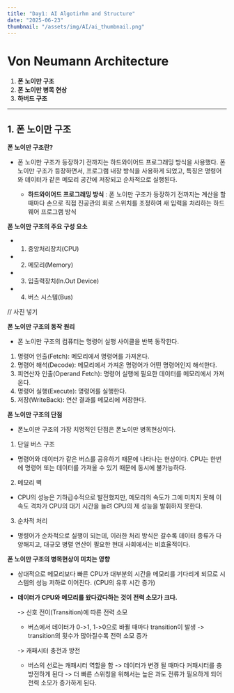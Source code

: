 ```yaml
---
title: "Day1: AI Algotirhm and Structure"
date: "2025-06-23"
thumbnail: "/assets/img/AI/ai_thumbnail.png"
---
```


# Von Neumann Architecture

1. **폰 노이만 구조**
2. **폰 노이만 병목 현상**
3. **하버드 구조**

---

## 1. 폰 노이만 구조
**폰 노이만 구조란?**<br>
- 폰 노이만 구조가 등장하기 전까지는 하드와이어드 프로그래밍 방식을 사용했다. 폰 노이만 구조가 등장하면서, 프로그램 내장 방식을 사용하게 되었고, 특징은 명령어와 데이터가 같은 메모리 공간에 저장되고 순차적으로 실행된다.<br>

    - **하드와이어드 프로그래밍 방식** : 폰 노이만 구조가 등장하기 전까지는 계산을 할 때마다 손으로 직접 진공관의 회로 스위치를 조정하여 새 입력을 처리하는 하드웨어 프로그램 방식

**폰 노이만 구조의 주요 구성 요소**<br>
- 1. 중앙처리장치(CPU)
- 2. 메모리(Memory)
- 3. 입출력장치(In.Out Device)
- 4. 버스 시스템(Bus)

// 사진 넣기<br>

**폰 노이만 구조의 동작 원리**<br>
- 폰 노이만 구조의 컴퓨터는 명령어 실행 사이클을 반복 동작한다.<br>
1. 명령어 인출(Fetch): 메모리에서 명령어를 가져온다.<br>
2. 명령어 해석(Decode): 메모리에서 가져온 명령어가 어떤 명령어인지 해석한다.<br>
3. 피연산자 인출(Operand Fetch): 명령어 실행에 필요한 데이터를 메모리에서 가져온다.<br>
4. 명령어 실행(Execute): 명령어를 실행한다.<br>
5. 저장(WriteBack): 연산 결과를 메모리에 저장한다.<br>

**폰 노이만 구조의 단점**<br>
- 폰노이만 구조의 가장 치명적인 단점은 폰노이만 병목현상이다. 
1. 단일 버스 구조
- 명령어와 데이터가 같은 버스를 공유하기 때문에 나타나는 현상이다. CPU는 한번에 명령어 또는 데이터를 가져올 수 있기 때문에 동시에 불가능하다.

2. 메모리 벽
- CPU의 성능은 기하급수적으로 발전했지만, 메모리의 속도가 그에 미치지 못해 이 속도 격차가 CPU의 대기 시간을 늘려 CPU의 제 성능을 발휘하지 못한다.

3. 순차적 처리
- 명령어가 순차적으로 실행이 되는데, 이러한 처리 방식은 갈수록 데이터 종류가 다양해지고, 대규모 병렬 연산이 필요한 현대 사회에서는 비효율적이다.

**폰 노이만 구조의 병목현상이 미치는 영향**<br>
- 상대적으로 메모리보다 빠른 CPU가 대부분의 시간을 메모리를 기다리게 되므로 시스템의 성능 저하로 이어진다. (CPU의 유후 시간 증가)
- **데이터가 CPU와 메모리를 왔다갔다하는 것이 전력 소모가 크다.**<br>

    -> 신호 전이(Transition)에 따른 전력 소모<br>
    - 버스에서 데이터가 0->1, 1->0으로 바뀔 때마다 transition이 발생 -> transition의 횟수가 많아질수록 전력 소모 증가<br>

    -> 캐패시터 충전과 방전<br>
    - 버스의 선로는 캐패시터 역할을 함 -> 데이터가 변경 될 때마다 커패시터를 충방전하게 된다 -> 더 빠른 스위칭을 위해서는 높은 과도 전류가 필요하게 되어 전력 소모가 증가하게 된다.

